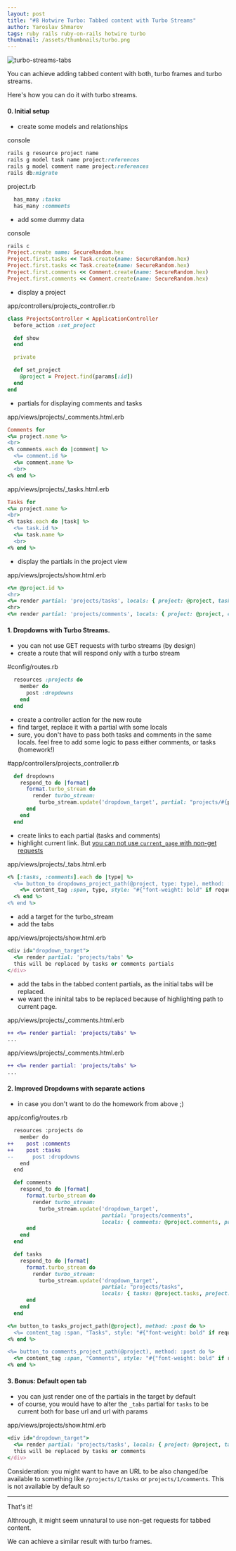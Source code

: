```yaml
---
layout: post
title: "#8 Hotwire Turbo: Tabbed content with Turbo Streams"
author: Yaroslav Shmarov
tags: ruby rails ruby-on-rails hotwire turbo
thumbnail: /assets/thumbnails/turbo.png
---
```


![turbo-streams-tabs](/assets/images/turbo-streams-tabs.gif)

You can achieve adding tabbed content with both, turbo frames and turbo streams.

Here's how you can do it with turbo streams.

#### 0. Initial setup

* create some models and relationships

console
```ruby
rails g resource project name
rails g model task name project:references
rails g model comment name project:references
rails db:migrate
```

project.rb
```ruby
  has_many :tasks
  has_many :comments
```

* add some dummy data

console
```ruby
rails c
Project.create name: SecureRandom.hex
Project.first.tasks << Task.create(name: SecureRandom.hex)
Project.first.tasks << Task.create(name: SecureRandom.hex)
Project.first.comments << Comment.create(name: SecureRandom.hex)
Project.first.comments << Comment.create(name: SecureRandom.hex)
```

* display a project

app/controllers/projects_controller.rb
```ruby
class ProjectsController < ApplicationController
  before_action :set_project

  def show
  end

  private

  def set_project
    @project = Project.find(params[:id])
  end
end
```

* partials for displaying comments and tasks

app/views/projects/_comments.html.erb
```ruby
Comments for
<%= project.name %>
<br>
<% comments.each do |comment| %>
  <%= comment.id %>
  <%= comment.name %>
  <br>
<% end %>
```

app/views/projects/_tasks.html.erb
```ruby
Tasks for 
<%= project.name %>
<br>
<% tasks.each do |task| %>
  <%= task.id %>
  <%= task.name %>
  <br>
<% end %>
```

* display the partials in the project view

app/views/projects/show.html.erb
```ruby
<%= @project.id %>
<hr>
<%= render partial: 'projects/tasks', locals: { project: @project, tasks: @project.tasks } %>
<hr>
<%= render partial: 'projects/comments', locals: { project: @project, comments: @project.comments } %>
```

#### 1. Dropdowns with Turbo Streams.

* you can not use GET requests with turbo streams (by design)
* create a route that will respond only with a turbo stream

#config/routes.rb
```ruby
  resources :projects do
    member do
      post :dropdowns
    end
  end
```

* create a controller action for the new route
* find target, replace it with a partial with some locals
* sure, you don't have to pass both tasks and comments in the same locals. feel free to add some logic to pass either comments, or tasks (homework!)

#app/controllers/projects_controller.rb
```ruby
  def dropdowns
    respond_to do |format|
      format.turbo_stream do
        render turbo_stream: 
          turbo_stream.update('dropdown_target', partial: "projects/#{params[:type]}", locals: { tasks: @project.tasks, comments: @project.comments, project: @project })
      end
    end
  end
```

* create links to each partial (tasks and comments)
* highlight current link. But [you can not use `current_page` with non-get requests](https://stackoverflow.com/questions/9749807/rails-current-page-fails-when-method-is-post)

app/views/projects/_tabs.html.erb
```ruby
<% [:tasks, :comments].each do |type| %>
  <%= button_to dropdowns_project_path(@project, type: type), method: :post do %>
    <%= content_tag :span, type, style: "#{"font-weight: bold" if request.fullpath.eql?(dropdowns_project_path(@project, type: type))}" %>
  <% end %>
<% end %>
```

* add a target for the turbo_stream
* add the tabs

app/views/projects/show.html.erb
```ruby
<div id="dropdown_target">
  <%= render partial: 'projects/tabs' %>
  this will be replaced by tasks or comments partials
</div>
```

* add the tabs in the tabbed content partials, as the initial tabs will be replaced.
* we want the ininital tabs to be replaced because of highlighting path to current page.

app/views/projects/_comments.html.erb
```diff
++ <%= render partial: 'projects/tabs' %>
...
```

app/views/projects/_comments.html.erb
```diff
++ <%= render partial: 'projects/tabs' %>
...
```

#### 2. Improved Dropdowns with separate actions

* in case you don't want to do the homework from above ;)

app/config/routes.rb
```diff
  resources :projects do
    member do
++    post :comments
++    post :tasks
--      post :dropdowns
    end
  end
```

```ruby
  def comments
    respond_to do |format|
      format.turbo_stream do
        render turbo_stream: 
          turbo_stream.update('dropdown_target', 
                              partial: "projects/comments",
                              locals: { comments: @project.comments, project: @project })
      end
    end
  end

  def tasks
    respond_to do |format|
      format.turbo_stream do
        render turbo_stream: 
          turbo_stream.update('dropdown_target', 
                              partial: "projects/tasks",
                              locals: { tasks: @project.tasks, project: @project })
      end
    end
  end
```

```ruby
<%= button_to tasks_project_path(@project), method: :post do %>
  <%= content_tag :span, "Tasks", style: "#{"font-weight: bold" if request.fullpath.eql?(tasks_project_path(@project))}" %>
<% end %>

<%= button_to comments_project_path(@project), method: :post do %>
  <%= content_tag :span, "Comments", style: "#{"font-weight: bold" if request.fullpath.eql?(comments_project_path(@project))}" %>
<% end %>
```

#### 3. Bonus: Default open tab

* you can just render one of the partials in the target by default
* of course, you would have to alter the `_tabs` partial for `tasks` to be current both for base url and url with params

app/views/projects/show.html.erb
```ruby
<div id="dropdown_target">
  <%= render partial: 'projects/tasks', locals: { project: @project, tasks: @project.tasks } %>
  this will be replaced by tasks or comments
</div>
```

Consideration: you might want to have an URL to be also changed/be available to something like `/projects/1/tasks` or `projects/1/comments`. This is not available by default so 

****

That's it!

Althrough, it might seem unnatural to use non-get requests for tabbed content.

We can achieve a similar result with turbo frames.
